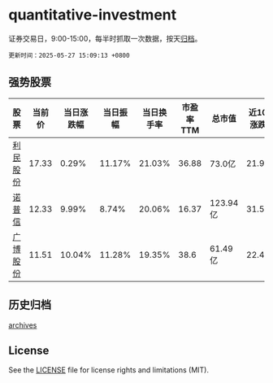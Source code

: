 # quantitative-investment

证券交易日，9:00-15:00，每半时抓取一次数据，按天[归档](archives)。

`更新时间：2025-05-27 15:09:13 +0800`

## 强势股票

|股票|当前价|当日涨跌幅|当日振幅|当日换手率|市盈率TTM|总市值|近10日涨跌幅|
|----|----|----|----|----|----|----|----|
|[利民股份](https://xueqiu.com/S/SZ002734)|17.33|0.29%|11.17%|21.03%|36.88|73.0亿|21.96%|
|[诺普信](https://xueqiu.com/S/SZ002215)|12.33|9.99%|8.74%|20.06%|16.37|123.94亿|31.59%|
|[广博股份](https://xueqiu.com/S/SZ002103)|11.51|10.04%|11.28%|19.35%|38.6|61.49亿|22.45%|

## 历史归档

[archives](archives)

## License

See the [LICENSE](LICENSE) file for license rights and limitations (MIT).